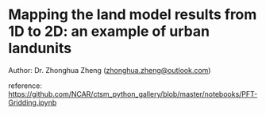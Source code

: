 # Mapping the land model results from 1D to 2D: an example of urban landunits

Author: Dr. Zhonghua Zheng (zhonghua.zheng@outlook.com)

reference: https://github.com/NCAR/ctsm_python_gallery/blob/master/notebooks/PFT-Gridding.ipynb
